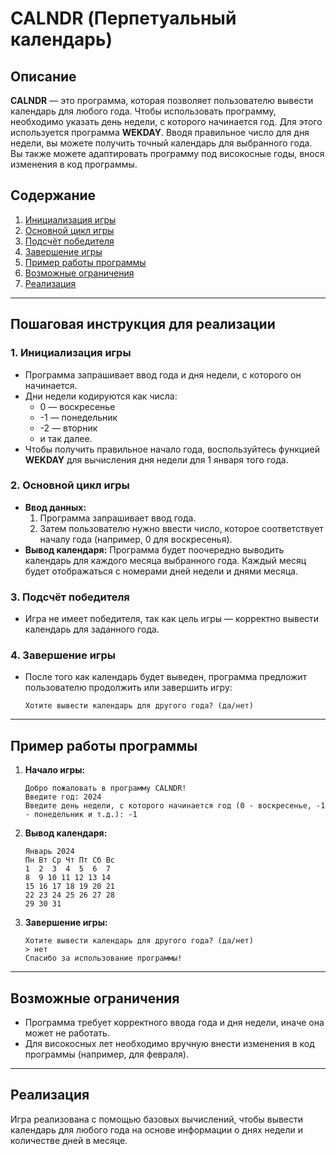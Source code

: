 # CALNDR (Перпетуальный календарь)

## Описание

**CALNDR** — это программа, которая позволяет пользователю вывести календарь для любого года. Чтобы использовать программу, необходимо указать день недели, с которого начинается год. Для этого используется программа **WEKDAY**. Вводя правильное число для дня недели, вы можете получить точный календарь для выбранного года. Вы также можете адаптировать программу под високосные годы, внося изменения в код программы.

## Содержание

1. [Инициализация игры](#1-инициализация-игры)
2. [Основной цикл игры](#2-основной-цикл-игры)
3. [Подсчёт победителя](#3-подсчёт-победителя)
4. [Завершение игры](#4-завершение-игры)
5. [Пример работы программы](#пример-работы-программы)
6. [Возможные ограничения](#возможные-ограничения)
7. [Реализация](#реализация)

---

## Пошаговая инструкция для реализации

### 1. Инициализация игры

- Программа запрашивает ввод года и дня недели, с которого он начинается.
- Дни недели кодируются как числа:
  - 0 — воскресенье
  - -1 — понедельник
  - -2 — вторник
  - и так далее.
- Чтобы получить правильное начало года, воспользуйтесь функцией **WEKDAY** для вычисления дня недели для 1 января того года.

### 2. Основной цикл игры

- **Ввод данных:**
    1. Программа запрашивает ввод года.
    2. Затем пользователю нужно ввести число, которое соответствует началу года (например, 0 для воскресенья).
- **Вывод календаря:**
  Программа будет поочередно выводить календарь для каждого месяца выбранного года. Каждый месяц будет отображаться с номерами дней недели и днями месяца.

### 3. Подсчёт победителя

- Игра не имеет победителя, так как цель игры — корректно вывести календарь для заданного года.

### 4. Завершение игры

- После того как календарь будет выведен, программа предложит пользователю продолжить или завершить игру:
  ```
  Хотите вывести календарь для другого года? (да/нет)
  ```

---

## Пример работы программы

1. **Начало игры:**
   ```
   Добро пожаловать в программу CALNDR!
   Введите год: 2024
   Введите день недели, с которого начинается год (0 - воскресенье, -1 - понедельник и т.д.): -1
   ```

2. **Вывод календаря:**
   ```
   Январь 2024
   Пн Вт Ср Чт Пт Сб Вс
   1  2  3  4  5  6  7
   8  9 10 11 12 13 14
   15 16 17 18 19 20 21
   22 23 24 25 26 27 28
   29 30 31
   ```

3. **Завершение игры:**
   ```
   Хотите вывести календарь для другого года? (да/нет)
   > нет
   Спасибо за использование программы!
   ```

---

## Возможные ограничения

- Программа требует корректного ввода года и дня недели, иначе она может не работать.
- Для високосных лет необходимо вручную внести изменения в код программы (например, для февраля).

---

## Реализация

Игра реализована с помощью базовых вычислений, чтобы вывести календарь для любого года на основе информации о днях недели и количестве дней в месяце.
